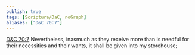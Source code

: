 ```yaml
---
publish: true
tags: [Scripture/DaC, noGraph]
aliases: ["D&C 70:7"]
---
```

[D&C 70:7](https://churchofjesuschrist.org/study/scriptures/dc-testament/dc/70?lang=eng&id=p7#p7) Nevertheless, inasmuch as they receive more than is needful for their necessities and their wants, it shall be given into my storehouse;

